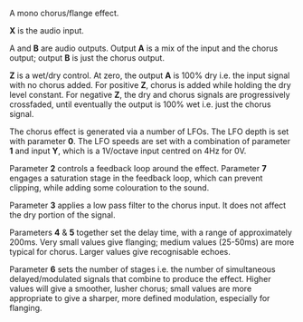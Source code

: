 
A mono chorus/flange effect.

**X** is the audio input.

A and **B** are audio outputs. Output **A** is a mix of the input and the chorus output; output **B** is just the chorus output.

**Z** is a wet/dry control. At zero, the output **A** is 100% dry i.e. the input signal with no chorus added. For positive **Z**,
chorus is added while holding the dry level constant. For negative **Z**, the dry and chorus signals are progressively
crossfaded, until eventually the output is 100% wet i.e. just the chorus signal.

The chorus effect is generated via a number of LFOs. The LFO depth is set with parameter **0**. The LFO speeds are set with
a combination of parameter **1** and input **Y**, which is a 1V/octave input centred on 4Hz for 0V.

Parameter **2** controls a feedback loop around the effect. Parameter **7** engages a saturation stage in the feedback loop,
which can prevent clipping, while adding some colouration to the sound.

Parameter **3** applies a low pass filter to the chorus input. It does not affect the dry portion of the signal.

Parameters **4** & **5** together set the delay time, with a range of approximately 200ms. Very small values give flanging;
medium values
(25-50ms) are more typical for chorus. Larger values give recognisable echoes.

Parameter **6** sets the number of stages i.e. the number of simultaneous delayed/modulated signals that combine to produce
the effect. Higher values will give a smoother, lusher chorus; small values are more appropriate to give a sharper, more
defined modulation, especially for flanging.
